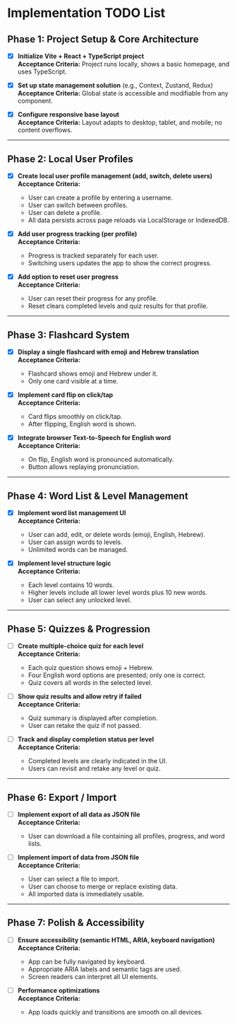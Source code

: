 # Implementation TODO List

## Phase 1: Project Setup & Core Architecture

- [x] **Initialize Vite + React + TypeScript project**  
  **Acceptance Criteria:** Project runs locally, shows a basic homepage, and uses TypeScript.

- [x] **Set up state management solution** (e.g., Context, Zustand, Redux)  
  **Acceptance Criteria:** Global state is accessible and modifiable from any component.

- [x] **Configure responsive base layout**  
  **Acceptance Criteria:** Layout adapts to desktop, tablet, and mobile; no content overflows.

---

## Phase 2: Local User Profiles

- [x] **Create local user profile management (add, switch, delete users)**  
  **Acceptance Criteria:**  
  - User can create a profile by entering a username.
  - User can switch between profiles.
  - User can delete a profile.
  - All data persists across page reloads via LocalStorage or IndexedDB.

- [x] **Add user progress tracking (per profile)**  
  **Acceptance Criteria:**  
  - Progress is tracked separately for each user.
  - Switching users updates the app to show the correct progress.

- [x] **Add option to reset user progress**  
  **Acceptance Criteria:**  
  - User can reset their progress for any profile.
  - Reset clears completed levels and quiz results for that profile.

---

## Phase 3: Flashcard System

- [x] **Display a single flashcard with emoji and Hebrew translation**  
  **Acceptance Criteria:**  
  - Flashcard shows emoji and Hebrew under it.
  - Only one card visible at a time.

- [x] **Implement card flip on click/tap**  
  **Acceptance Criteria:**  
  - Card flips smoothly on click/tap.
  - After flipping, English word is shown.

- [x] **Integrate browser Text-to-Speech for English word**  
  **Acceptance Criteria:**  
  - On flip, English word is pronounced automatically.
  - Button allows replaying pronunciation.

---

## Phase 4: Word List & Level Management

- [x] **Implement word list management UI**  
  **Acceptance Criteria:**  
  - User can add, edit, or delete words (emoji, English, Hebrew).
  - User can assign words to levels.
  - Unlimited words can be managed.

- [x] **Implement level structure logic**  
  **Acceptance Criteria:**  
  - Each level contains 10 words.
  - Higher levels include all lower level words plus 10 new words.
  - User can select any unlocked level.

---

## Phase 5: Quizzes & Progression

- [ ] **Create multiple-choice quiz for each level**  
  **Acceptance Criteria:**  
  - Each quiz question shows emoji + Hebrew.
  - Four English word options are presented; only one is correct.
  - Quiz covers all words in the selected level.

- [ ] **Show quiz results and allow retry if failed**  
  **Acceptance Criteria:**  
  - Quiz summary is displayed after completion.
  - User can retake the quiz if not passed.

- [ ] **Track and display completion status per level**  
  **Acceptance Criteria:**  
  - Completed levels are clearly indicated in the UI.
  - Users can revisit and retake any level or quiz.

---

## Phase 6: Export / Import

- [ ] **Implement export of all data as JSON file**  
  **Acceptance Criteria:**  
  - User can download a file containing all profiles, progress, and word lists.

- [ ] **Implement import of data from JSON file**  
  **Acceptance Criteria:**  
  - User can select a file to import.
  - User can choose to merge or replace existing data.
  - All imported data is immediately usable.

---

## Phase 7: Polish & Accessibility

- [ ] **Ensure accessibility (semantic HTML, ARIA, keyboard navigation)**  
  **Acceptance Criteria:**  
  - App can be fully navigated by keyboard.
  - Appropriate ARIA labels and semantic tags are used.
  - Screen readers can interpret all UI elements.

- [ ] **Performance optimizations**  
  **Acceptance Criteria:**  
  - App loads quickly and transitions are smooth on all devices.


